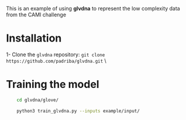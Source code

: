 This is an example of using **glvdna** to represent the low complexity data from the CAMI challenge
# Installation
1- Clone the ```glvdna``` repository: ```git clone https://github.com/padriba/glvdna.git``` \

# Training the model

```sh
    cd glvdna/glove/ 
    
    python3 train_glvdna.py --inputs example/input/
 ```
